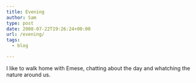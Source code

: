 ```yaml
---
title: Evening
author: Sam
type: post
date: 2008-07-22T19:26:24+00:00
url: /evening/
tags:
  - blog

---
```

I like to walk home with Emese, chatting about the day and whatching the nature around us.

